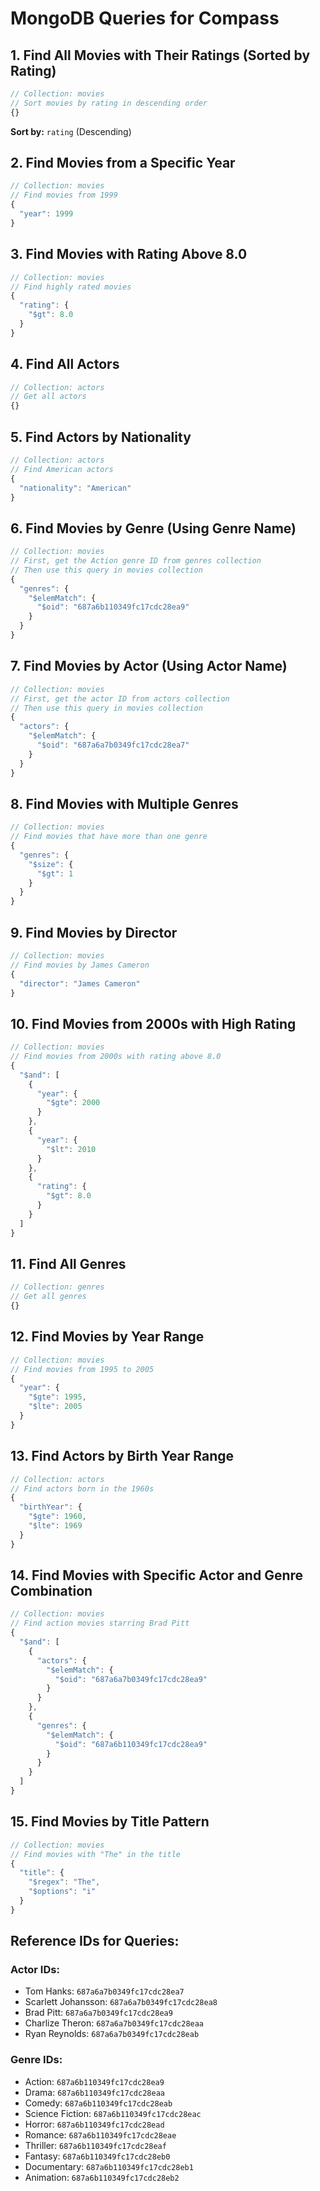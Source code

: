 # MongoDB Queries for Compass

## 1. Find All Movies with Their Ratings (Sorted by Rating)
```javascript
// Collection: movies
// Sort movies by rating in descending order
{}
```
**Sort by:** `rating` (Descending)

## 2. Find Movies from a Specific Year
```javascript
// Collection: movies
// Find movies from 1999
{
  "year": 1999
}
```

## 3. Find Movies with Rating Above 8.0
```javascript
// Collection: movies
// Find highly rated movies
{
  "rating": {
    "$gt": 8.0
  }
}
```

## 4. Find All Actors
```javascript
// Collection: actors
// Get all actors
{}
```

## 5. Find Actors by Nationality
```javascript
// Collection: actors
// Find American actors
{
  "nationality": "American"
}
```

## 6. Find Movies by Genre (Using Genre Name)
```javascript
// Collection: movies
// First, get the Action genre ID from genres collection
// Then use this query in movies collection
{
  "genres": {
    "$elemMatch": {
      "$oid": "687a6b110349fc17cdc28ea9"
    }
  }
}
```

## 7. Find Movies by Actor (Using Actor Name)
```javascript
// Collection: movies
// First, get the actor ID from actors collection
// Then use this query in movies collection
{
  "actors": {
    "$elemMatch": {
      "$oid": "687a6a7b0349fc17cdc28ea7"
    }
  }
}
```

## 8. Find Movies with Multiple Genres
```javascript
// Collection: movies
// Find movies that have more than one genre
{
  "genres": {
    "$size": {
      "$gt": 1
    }
  }
}
```

## 9. Find Movies by Director
```javascript
// Collection: movies
// Find movies by James Cameron
{
  "director": "James Cameron"
}
```

## 10. Find Movies from 2000s with High Rating
```javascript
// Collection: movies
// Find movies from 2000s with rating above 8.0
{
  "$and": [
    {
      "year": {
        "$gte": 2000
      }
    },
    {
      "year": {
        "$lt": 2010
      }
    },
    {
      "rating": {
        "$gt": 8.0
      }
    }
  ]
}
```

## 11. Find All Genres
```javascript
// Collection: genres
// Get all genres
{}
```

## 12. Find Movies by Year Range
```javascript
// Collection: movies
// Find movies from 1995 to 2005
{
  "year": {
    "$gte": 1995,
    "$lte": 2005
  }
}
```

## 13. Find Actors by Birth Year Range
```javascript
// Collection: actors
// Find actors born in the 1960s
{
  "birthYear": {
    "$gte": 1960,
    "$lte": 1969
  }
}
```

## 14. Find Movies with Specific Actor and Genre Combination
```javascript
// Collection: movies
// Find action movies starring Brad Pitt
{
  "$and": [
    {
      "actors": {
        "$elemMatch": {
          "$oid": "687a6a7b0349fc17cdc28ea9"
        }
      }
    },
    {
      "genres": {
        "$elemMatch": {
          "$oid": "687a6b110349fc17cdc28ea9"
        }
      }
    }
  ]
}
```

## 15. Find Movies by Title Pattern
```javascript
// Collection: movies
// Find movies with "The" in the title
{
  "title": {
    "$regex": "The",
    "$options": "i"
  }
}
```

## Reference IDs for Queries:

### Actor IDs:
- Tom Hanks: `687a6a7b0349fc17cdc28ea7`
- Scarlett Johansson: `687a6a7b0349fc17cdc28ea8`
- Brad Pitt: `687a6a7b0349fc17cdc28ea9`
- Charlize Theron: `687a6a7b0349fc17cdc28eaa`
- Ryan Reynolds: `687a6a7b0349fc17cdc28eab`

### Genre IDs:
- Action: `687a6b110349fc17cdc28ea9`
- Drama: `687a6b110349fc17cdc28eaa`
- Comedy: `687a6b110349fc17cdc28eab`
- Science Fiction: `687a6b110349fc17cdc28eac`
- Horror: `687a6b110349fc17cdc28ead`
- Romance: `687a6b110349fc17cdc28eae`
- Thriller: `687a6b110349fc17cdc28eaf`
- Fantasy: `687a6b110349fc17cdc28eb0`
- Documentary: `687a6b110349fc17cdc28eb1`
- Animation: `687a6b110349fc17cdc28eb2` 